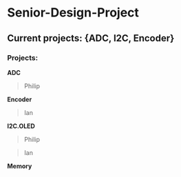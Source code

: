 # Senior-Design-Project
## Current projects: {ADC, I2C, Encoder}


### Projects:	 


**ADC**

>Philip

**Encoder**

>Ian

**I2C.OLED**

>Philip

>Ian

**Memory**


